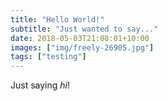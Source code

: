 ```yaml
---
title: "Hello World!"
subtitle: "Just wanted to say..."
date: 2018-05-03T21:08:01+10:00
images: ["img/freely-26905.jpg"]
tags: ["testing"]
---
```

Just saying *hi*!
